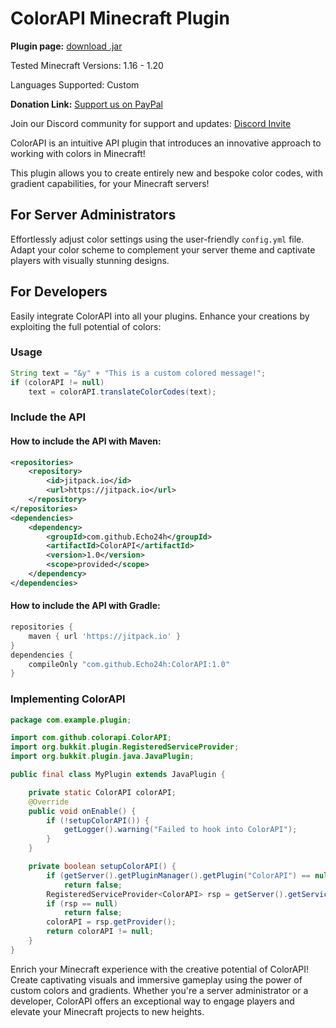 # ColorAPI Minecraft Plugin

**Plugin page:** [download .jar](https://www.spigotmc.org)

Tested Minecraft Versions: 1.16 - 1.20

Languages Supported: Custom

**Donation Link:** [Support us on PayPal](https://www.paypal.com/donate/?hosted_button_id=J4Y27JYWLYLBG)

Join our Discord community for support and updates: [Discord Invite](https://discord.com/invite/Xf3PjwXzKg)

ColorAPI is an intuitive API plugin that introduces an innovative approach to working with colors in Minecraft!

This plugin allows you to create entirely new and bespoke color codes, with gradient capabilities, for your Minecraft servers!

## For Server Administrators

Effortlessly adjust color settings using the user-friendly `config.yml` file. Adapt your color scheme to complement your server theme and captivate players with visually stunning designs.

## For Developers

Easily integrate ColorAPI into all your plugins. Enhance your creations by exploiting the full potential of colors:

### Usage

```java
String text = "&y" + "This is a custom colored message!";
if (colorAPI != null)
    text = colorAPI.translateColorCodes(text);
```
### Include the API

#### How to include the API with Maven:

```xml
<repositories>
    <repository>
        <id>jitpack.io</id>
        <url>https://jitpack.io</url>
    </repository>
</repositories>
<dependencies>
    <dependency>
        <groupId>com.github.Echo24h</groupId>
        <artifactId>ColorAPI</artifactId>
        <version>1.0</version>
        <scope>provided</scope>
    </dependency>
</dependencies>
```

#### How to include the API with Gradle:

```gradle
repositories {
    maven { url 'https://jitpack.io' }
}
dependencies {
    compileOnly "com.github.Echo24h:ColorAPI:1.0"
}
```

### Implementing ColorAPI

```java
package com.example.plugin;

import com.github.colorapi.ColorAPI;
import org.bukkit.plugin.RegisteredServiceProvider;
import org.bukkit.plugin.java.JavaPlugin;

public final class MyPlugin extends JavaPlugin {

    private static ColorAPI colorAPI;
    @Override
    public void onEnable() {
        if (!setupColorAPI()) {
            getLogger().warning("Failed to hook into ColorAPI");
        }
    }

    private boolean setupColorAPI() {
        if (getServer().getPluginManager().getPlugin("ColorAPI") == null)
            return false;
        RegisteredServiceProvider<ColorAPI> rsp = getServer().getServicesManager().getRegistration(ColorAPI.class);
        if (rsp == null)
            return false;
        colorAPI = rsp.getProvider();
        return colorAPI != null;
    }
}
```

Enrich your Minecraft experience with the creative potential of ColorAPI! Create captivating visuals and immersive gameplay using the power of custom colors and gradients. Whether you're a server administrator or a developer, ColorAPI offers an exceptional way to engage players and elevate your Minecraft projects to new heights.
